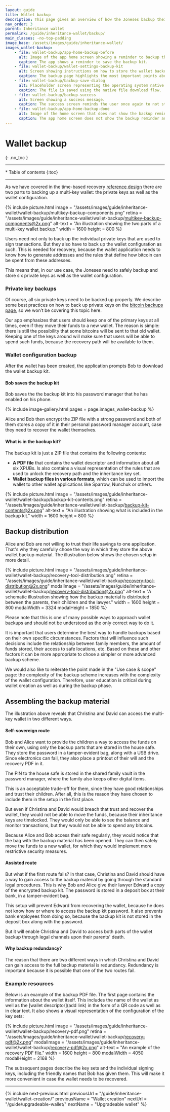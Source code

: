 ```yaml
---
layout: guide
title: Wallet backup
description: This page gives an overview of how the Joneses backup their savings wallet.
nav_order: 3
parent: Inheritance wallet
permalink: /guide/inheritance-wallet/backup/
main_classes: -no-top-padding
image_base: /assets/images/guide/inheritance-wallet/
images_wallet-backup:
    - file: wallet-backup/app-home-backup-before
      alt: Image of the app home screen showing a reminder to backup the wallet.
      caption: The app shows a reminder to save the backup kit.
    - file: wallet-backup/wallet-settings-backup-kit
      alt: Screen showing instructions on how to store the wallet backup.
      caption: The backup page highlights the most important points about the wallet backup and provides a link to learn more.
    - file: wallet-backup/backup-save-dialog
      alt: Placeholder screen representing the operating system native file download dialog.
      caption: The file is saved using the native file download flow.
    - file: wallet-backup/backup-success
      alt: Screen showing a success message.
      caption: The success screen reminds the user once again to not store the backup kit in the same place as the private key backups.
    - file: wallet-backup/app-home-backup-done
      alt: Image of the home screen that does not show the backup reminder anymore.
      caption: The app home screen does not show the backup reminder anymore.
---
```


<!--

Editor's notes

This page covers how users backup their wallet and an example approach of how to store the backup material.  

Illustration sources

https://www.figma.com/file/h5GP5v5dYfpXXfEUXf6nvC/Inheritance-wallet?type=design&node-id=6293%3A21917&mode=design&t=I2e3qgqYRGpAGyaQ-1 

-->

# Wallet backup 
{: .no_toc }

---

<div class="glossary-toc" markdown="1">
 * Table of contents
{:toc}
</div>

---

As we have covered in the time-based recovery [reference design](https://bitcoin.design/guide/savings-wallet/time-based-recovery/#wallet-backup) there are two parts to backing up a multi-key wallet: the private keys as well as the wallet configuration.

{% include picture.html
   image = "/assets/images/guide/inheritance-wallet/wallet-backup/multikey-backup-components.png"
   retina = "/assets/images/guide/inheritance-wallet/wallet-backup/multikey-backup-components@2x.png"
   alt-text = "An illustration showing the two parts of a multi-key wallet backup."
   width = 1600
   height = 800
%}

Users need not only to back up the individual private keys that are used to sign transactions. But they also have to back up the wallet configuration as such. This is needed for recovery, because the wallet application needs to know how to generate addresses and the rules that define how bitcoin can be spent from these addresses. 

This means that, in our use case, the Joneses need to safely backup and store six private keys as well as the wallet configuration. 

### Private key backups
Of course, all six private keys need to be backed up properly. We describe some best practices on how to back up private keys on the [bitcoin backups page](https://bitcoin.design/guide/how-it-works/backups/), so we won’t be covering this topic here. 

Our app emphasizes that users should keep one of the primary keys at all times, even if they move their funds to a new wallet. The reason is simple: there is still the possibility that some bitcoins will be sent to that old wallet. Keeping one of the keys around will make sure that users will be able to spend such funds, because the recovery path will be available to them.

### Wallet configuration backup
After the wallet has been created, the application prompts Bob to download the wallet backup kit. 

#### Bob saves the backup kit
Bob saves the the backup kit into his password manager that he has enabled on his phone. 

{% include image-gallery.html pages = page.images_wallet-backup %}

Alice and Bob then encrypt the ZIP file with a strong password and both of them stores a copy of it in their personal password manager account, case they need to recover the wallet themselves.

#### What is in the backup kit?
The backup kit is just a ZIP file that contains the following contents:

- **A PDF file** that contains the wallet descriptor and information about all six XPUBs. Is also contains a visual representation of the rules that are used to unlock the recovery path and the inheritance key set.
- **Wallet backup files in various formats**, which can be used to import the wallet to other wallet applications like Sparrow, Nunchuk or others. 

{% include picture.html
   image = "/assets/images/guide/inheritance-wallet/wallet-backup/backup-kit-contents.png"
   retina = "/assets/images/guide/inheritance-wallet/wallet-backup/backup-kit-contents@2x.png"
   alt-text = "An illustration showing what is included in the backup kit."
   width = 1600
   height = 800
%} 

## Backup distribution

Alice and Bob are not willing to trust their life savings to one application. That's why they carefully chose the way in which they store the above wallet backup material. The illustration below shows the chosen setup in more detail.

{% include picture.html
   image = "/assets/images/guide/inheritance-wallet/wallet-backup/recovery-tool-distribution.png"
   retina = "/assets/images/guide/inheritance-wallet/wallet-backup/recovery-tool-distribution@2x.png"
   modalImage = "/assets/images/guide/inheritance-wallet/wallet-backup/recovery-tool-distribution@2x.png"
   alt-text = "A schematic illustration showing how the backup material is distributed between the parents, their children and the lawyer."
   width = 1600
   height = 800
   modalWidth = 3324
   modalHeight = 1850
%}

Please note that this is one of many possible ways to approach wallet backups and should not be understood as the only correct way to do it.

It is important that users determine the best way to handle backups based on their own specific circumstances. Factors that will influence such decisions include the relationship between family members, the amount of funds stored, their access to safe locations, etc. Based on these and other factors it can be more appropriate to chose a simpler or more advanced backup scheme. 

We would also like to reiterate the point made in the "Use case & scope" page: the complexity of the backup scheme increases with the complexity of the wallet configuration. Therefore, user education is critical during wallet creation as well as during the backup phase.

## Assembling the backup material

The illustration above reveals that Christina and David can access the multi-key wallet in two different ways.

#### Self-sovereign route
Bob and Alice want to provide the children a way to access the funds on their own, using only the backup parts that are stored in the house safe. They store the password in a tamper-evident bag, along with a USB drive. Since electronics can fail, they also place a printout of their will and the recovery PDF in it. 

The PIN to the house safe is stored in the shared family vault in the password manager, where the family also keeps other digital items.

This is an acceptable trade-off for them, since they have good relationships and trust their children. After all, this is the reason they have chosen to include them in the setup in the first place.

But even if Christina and David would breach that trust and recover the wallet, they would not be able to move the funds, because their inheritance keys are timelocked. They would only be able to see the balance and monitor transactions, but they would not be able to spend any bitcoins. 

Because Alice and Bob access their safe regularly, they would notice that the bag with the backup material has been opened. They can then safely move the funds to a new wallet, for which they would implement more restrictive security measures.

#### Assisted route

But what if the first route fails? In that case, Christina and David should have a way to gain access to the backup material by going through the standard legal procedures. This is why Bob and Alice give their lawyer Edward a copy of the encrypted backup kit. The password is stored in a deposit box at their bank, in a tamper-evident bag. 

This setup will prevent Edward from recovering the wallet, because he does not know how or where to access the backup kit password. It also prevents bank employees from doing so, because the backup kit is not stored in the deposit box along with the password. 

But it will enable Christina and David to access both parts of the wallet backup through legal channels upon their parents' death.

#### Why backup redundancy?
The reason that there are two different ways in which Christina and David can gain access to the full backup material is redundancy. Redundancy is important because it is possible that one of the two routes fail.

### Example resources

Below is an example of the backup PDF file. The first page contains the information about the wallet itself. This includes the name of the wallet as well as the [wallet descriptor](add link) in the form of a QR code as well as in clear text. It also shows a visual representation of the configuration of the key sets:

{% include picture.html
   image = "/assets/images/guide/inheritance-wallet/wallet-backup/recovery-pdf.png"
   retina = "/assets/images/guide/inheritance-wallet/wallet-backup/recovery-pdf@2x.png"
   modalImage = "/assets/images/guide/inheritance-wallet/wallet-backup/recovery-pdf@2x.png"
   alt-text = "An example of the recovery PDF file."
   width = 1600
   height = 800
   modalWidth = 4050
   modalHeight = 2168
%}

The subsequent pages describe the key sets and the individual signing keys, including the friendly names that Bob has given them. This will make it more convenient in case the wallet needs to be recovered.

---

{% include next-previous.html
   previousUrl = "/guide/inheritance-wallet/wallet-creation/"
   previousName = "Wallet creation"
   nextUrl = "/guide/upgradeable-wallet/"
   nextName = "Upgradeable wallet"
%}
